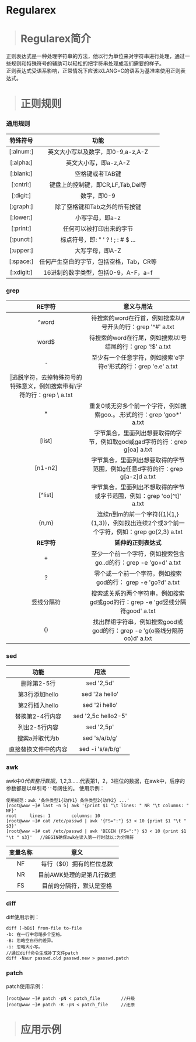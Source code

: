 # Regularex #
> # Regularex简介 #
正则表达式是一种处理字符串的方法，他以行为单位来对字符串进行处理，通过一些规则和特殊符号的辅助可以轻松的把字符串处理成我们需要的样子。  
正则表达式受语系影响，正常情况下应该以LANG=C的语系为基准来使用正则表达式。

> # 正则规则 #

### 通用规则 ###
|特殊符号|功能|
|:-:|:-:|
|[:alnum:]|英文大小写以及数字，即0-9,a-z,A-Z|
|[:alpha:]|英文大小写，即a-z,A-Z|
|[:blank:]|空格键或者TAB键|
|[:cntrl:]|键盘上的控制键，即CR,LF,Tab,Del等|
|[:digit:]|数字，即0-9|
|[:graph:]|除了空格键和Tab之外的所有按键|
|[:lower:]|小写字母，即a-z|
|[:print:]|任何可以被打印出来的字节|
|[:punct:]|标点符号，即: " ' ? ! ; : # $ ...|
|[:upper:]|大写字母，即A-Z|
|[:space:]|任何产生空白的字节，包括空格，Tab，CR等|
|[:xdigit:]|16进制的数字类型，包括0-9，A-F，a-f|

### grep ###
|RE字符|意义与用法|
|:-:|:-:|
|^word|待搜索的word在行首，例如搜索以#号开头的行：grep '^#' a.txt|
|word$|待搜索的word在行尾，例如搜索以!号结尾的行：grep '!$' a.txt|
|.|至少有一个任意字符，例如搜索'e字符e'形式的行：grep 'e.e' a.txt|
|\|逃脱字符，去掉特殊符号的特殊意义，例如搜索带有\字符的行：grep \\ a.txt|
|*|重复0或无穷多个前一个字符，例如搜索goo.。.形式的行：grep 'goo*' a.txt|
|[list]|字节集合，里面列出想要取得的字节，例如取god或gad字符的行：grep g[oa] a.txt|
|[n1-n2]|字节集合，里面列出想要取得的字节范围，例如g任意d字符的行：grep g[a-z]d a.txt|
|[^list]|字节集合，里面列出不想取得的字节或字节范围，例如：grep 'oo[^t]' a.txt|
|\{n,m\}|连续n到m的前一个字符({1}{1,}{1,3})，例如找出连续2个或3个前一个字符，例如：grep go\{2,3\} a.txt|
|**RE字符**|**延伸的正则表达式**|
|+|至少一个前一个字符，例如搜索包含go..d的行：grep -e 'go+d' a.txt|
|?|零个或一个前一个字符，例如搜索god的行： grep -e 'go?d' a.txt|
|竖线分隔符|搜索或关系的两个字符串，例如搜索gd或god的行：grep -e 'gd竖线分隔符good' a.txt|
|()|找出群组字符串，例如搜索good或god的行：grep -e 'g(o竖线分隔符oo)d' a.txt|

### sed ###
|功能|用法|
|:-:|:-:|
|删除第2-5行|sed '2,5d'|
|第3行添加hello|sed '2a hello'|
|第2行插入hello|sed '2i hello'|
|替换第2-4行内容|sed '2,5c hello2-5'|
|列出2-5行内容|sed '2,5p'|
|搜索a并取代为b|sed 's/a/b/g'|
|直接替换文件中的内容|sed -i 's/a/b/g'|

### awk ###
awk中$0代表整行数据，$1,$2,$3......代表第1，2，3栏位的数据，在awk中，后序的参数都是以单引号`''`号阔住的。
使用示例：
```
使用规范：awk '条件类型1{动作1} 条件类型2{动作2} ...'
[root@www ~]# last -n 5| awk '{print $1 "\t lines: " NR "\t columns: " NF}'
root     lines: 1        columns: 10
[root@www ~]# cat /etc/passwd | awk '{FS=":"} $3 < 10 {print $1 "\t " $3}'
[root@www ~]# cat /etc/passwd | awk 'BEGIN {FS=":"} $3 < 10 {print $1 "\t " $3}'   //BEGIN确保awk在读入第一行时就以:为分隔符
```
|变量名称|意义|
|:-:|:-:|
|NF|每行（$0）拥有的栏位总数|
|NR|目前AWK处理的是第几行数据|
|FS|目前的分隔符，默认是空格|

### diff ###
diff使用示例：
```
diff [-bBi] from-file to-file
-b: 在一行中忽略多个空格。
-B: 忽略空白行的差异。
-i: 忽略大小写。
//通过diff命令生成补丁文件patch
diff -Naur passwd.old passwd.new > passwd.patch
```

### patch ###
patch使用示例：
```
[root@www ~]# patch -pN < patch_file        //升级
[root@www ~]# patch -R -pN < patch_file     //还原
```

> # 应用示例 #
```
```
